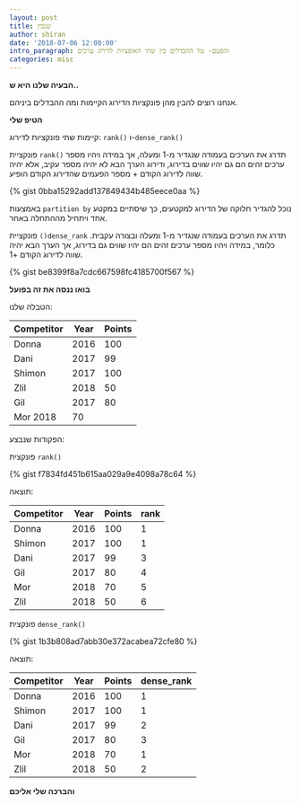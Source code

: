 ```yaml
---
layout: post
title: שנבין
author: shiran
date: '2018-07-06 12:00:00'
intro_paragraph: והפעם- על ההבדלים בין שתי האופציות לדירוג ערכים
categories: misc
---
```

**הבעיה שלנו היא ש..**

אנחנו רוצים להבין מהן פונקציות הדירוג הקיימות ומה ההבדלים ביניהם.

**הטיפ שלי**

קיימות שתי פונקציות לדירוג: ```rank()``` ו-```dense_rank()```

פונקציית ```rank()``` תדרג את הערכים בעמודה שנגדיר מ-1 ומעלה, אך במידה ויהיו מספר ערכים זהים הם גם יהיו שווים בדירוג, ודירוג הערך הבא לא יהיה מספר עקיב, אלא יהיה שווה לדירוג הקודם + מספר הפעמים שהדירוג הקודם הופיע.

{% gist 0bba15292add137849434b485eece0aa %}

באמצעות ```partition by```  נוכל להגדיר חלוקה של הדירוג למקטעים, כך שיסתיים במקטע אחד ויתחיל מההתחלה באחר.

פונקציית ```()dense_rank``` תדרג את הערכים בעמודה שנגדיר מ-1 ומעלה ובצורה עקבית. כלומר, 
במידה ויהיו מספר ערכים זהים הם יהיו שווים גם בדירוג, אך הערך הבא יהיה שווה לדירוג הקודם +1.

{% gist be8399f8a7cdc667598fc4185700f567 %}

**בואו ננסה את זה בפועל**

הטבלה שלנו:

|Competitor| Year | Points|
|---|---|---|
|Donna| 2016| 100|
|Dani| 2017|99|
|Shimon| 2017| 100|
|Zlil| 2018|50|
|Gil| 2017|80|
|Mor 2018|70|

הפקודות שנבצע:

פונקצית ```rank()```

{% gist f7834fd451b615aa029a9e4098a78c64 %}


תוצאה:

|Competitor| Year | Points| rank|
|---|---|---|--|
| Donna | 2016|100|1|
|Shimon|2017|100|1|
|Dani|2017|99|3|
|Gil|2017|80|4|
|Mor|2018|70|5|
|Zlil|2018|50|6|

פונקצית ```dense_rank()```

{% gist 1b3b808ad7abb30e372acabea72cfe80 %}

תוצאה:

|Competitor| Year | Points|dense_rank|
|---|---|---|--|
|Donna|2016|100|1|
|Shimon|2017|100|1|
|Dani|2017|99|2|
|Gil|2017|80|3|
|Mor|2018|70|1|
|Zlil|2018|50|2|

**והברכה שלי אליכם**




